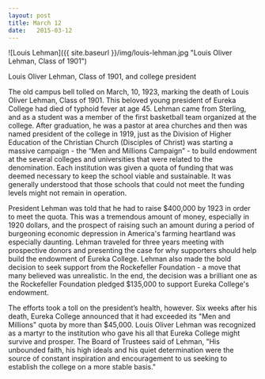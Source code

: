 ```yaml
---
layout: post
title: March 12
date:   2015-03-12
---
```


<article class="small-12 large-4 columns clearfix"> ![Louis Lehman]({{ site.baseurl }}/img/louis-lehman.jpg "Louis Oliver Lehman, Class of 1901")
<p class="caption">Louis Oliver Lehman, Class of 1901, and college president</p></article>

<p>The old campus bell tolled on March, 10, 1923, marking the death of Louis Oliver Lehman, Class of 1901. This beloved young president of Eureka College had died of typhoid fever at age 45. Lehman came from Sterling, and as a student was a member of the first basketball team organized at the college. After graduation, he was a pastor at area churches and then was named president of the college in 1919, just as the Division of Higher Education of the Christian Church (Disciples of Christ) was starting a massive campaign - the “Men and Millions Campaign” - to build endowment at the several colleges and universities that were related to the denomination. Each institution was given a quota of funding that was deemed necessary to keep the school viable and sustainable. It was generally understood that those schools that could not meet the funding levels might not remain in operation.</p>

President Lehman was told that he had to raise $400,000 by 1923 in order to meet the quota. This was a tremendous amount of money, especially in 1920 dollars, and the prospect of raising such an amount during a period of burgeoning economic depression in America's farming heartland was especially daunting. Lehman traveled for three years meeting with prospective donors and presenting the case for why supporters should help build the endowment of Eureka College. Lehman also made the bold decision to seek support from the Rockefeller Foundation - a move that many believed was unrealistic. In the end, the decision was a brilliant one as the Rockefeller Foundation pledged $135,000 to support Eureka College's endowment.

The efforts took a toll on the president’s health, however. Six weeks after his death, Eureka College announced that it had exceeded its "Men and Millions" quota by more than $45,000. Louis Oliver Lehman was recognized as a martyr to the institution who gave his all that Eureka College might survive and prosper. The Board of Trustees said of Lehman, "His unbounded faith, his high ideals and his quiet determination were the source of constant inspiration and encouragement to us seeking to establish the college on a more stable basis."
